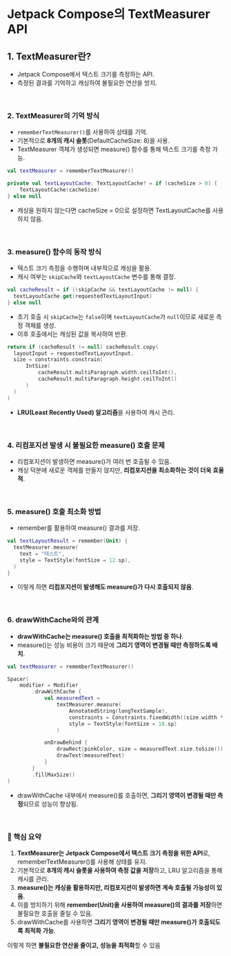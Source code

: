# **Jetpack Compose의 TextMeasurer API**

## **1. TextMeasurer란?**

- Jetpack Compose에서 텍스트 크기를 측정하는 API.
- 측정된 결과를 기억하고 캐싱하여 불필요한 연산을 방지.


<br>

### **2. TextMeasurer의 기억 방식**

- `rememberTextMeasurer()`를 사용하여 상태를 기억.
- 기본적으로 **8개의 캐시 슬롯**(DefaultCacheSize: 8)을 사용.
- TextMeasurer 객체가 생성되면 measure() 함수를 통해 텍스트 크기를 측정 가능.

```kotlin
val textMeasurer = rememberTextMeasurer()
```

```kotlin
private val textLayoutCache: TextLayoutCache? = if (cacheSize > 0) {
    TextLayoutCache(cacheSize)
} else null
```

- 캐싱을 원하지 않는다면 cacheSize = 0으로 설정하면 TextLayoutCache를 사용하지 않음.

<br>

### **3. measure() 함수의 동작 방식**

- 텍스트 크기 측정을 수행하며 내부적으로 캐싱을 활용.
- 캐시 여부는 `skipCache`와 `textLayoutCache` 변수를 통해 결정.

```kotlin
val cacheResult = if (!skipCache && textLayoutCache != null) {
  textLayoutCache.get(requestedTextLayoutInput)
} else null
```

- 초기 호출 시 `skipCache`는 `false`이며 `textLayoutCache`가 `null`이므로 새로운 측정 객체를 생성.
- 이후 호출에서는 캐싱된 값을 복사하여 반환.

```kotlin
return if (cacheResult != null) cacheResult.copy(
  layoutInput = requestedTextLayoutInput,
  size = constraints.constrain(
      IntSize(
          cacheResult.multiParagraph.width.ceilToInt(),
          cacheResult.multiParagraph.height.ceilToInt()
      )
  )
)
```

- **LRU(Least Recently Used) 알고리즘**을 사용하여 캐시 관리.

<br>

### **4. 리컴포지션 발생 시 불필요한 measure() 호출 문제**

- 리컴포지션이 발생하면 measure()가 여러 번 호출될 수 있음.
- 캐싱 덕분에 새로운 객체를 만들지 않지만, **리컴포지션을 최소화하는 것이 더욱 효율적**.

<br>

### **5. measure() 호출 최소화 방법**

- remember를 활용하여 measure() 결과를 저장.

```kotlin
val textLayoutResult = remember(Unit) {
  textMeasurer.measure(
    text = "테스트",
    style = TextStyle(fontSize = 12.sp),
  )
}
```

- 이렇게 하면 **리컴포지션이 발생해도 measure()가 다시 호출되지 않음**.

<br>

### **6. drawWithCache와의 관계**

- **drawWithCache는 measure() 호출을 최적화하는 방법 중 하나**.
- measure()는 성능 비용이 크기 때문에 **그리기 영역이 변경될 때만 측정하도록 배치**.

```kotlin
val textMeasurer = rememberTextMeasurer()

Spacer(
    modifier = Modifier
        .drawWithCache {
            val measuredText =
                textMeasurer.measure(
                    AnnotatedString(longTextSample),
                    constraints = Constraints.fixedWidth((size.width * 2f / 3f).toInt()),
                    style = TextStyle(fontSize = 18.sp)
                )

            onDrawBehind {
                drawRect(pinkColor, size = measuredText.size.toSize())
                drawText(measuredText)
            }
        }
        .fillMaxSize()
)
```

- drawWithCache 내부에서 measure()를 호출하면, **그리기 영역이 변경될 때만 측정**되므로 성능이 향상됨.

<br>

### **🔹 핵심 요약**

1. **TextMeasurer는 Jetpack Compose에서 텍스트 크기 측정을 위한 API**로, rememberTextMeasurer()를 사용해 상태를 유지.
2. 기본적으로 **8개의 캐시 슬롯을 사용하여 측정 값을 저장**하고, LRU 알고리즘을 통해 캐시를 관리.
3. **measure()는 캐싱을 활용하지만, 리컴포지션이 발생하면 계속 호출될 가능성이 있음**.
4. 이를 방지하기 위해 **remember(Unit)을 사용하여 measure()의 결과를 저장**하면 불필요한 호출을 줄일 수 있음.
5. drawWithCache를 사용하면 **그리기 영역이 변경될 때만 measure()가 호출되도록 최적화 가능**.

이렇게 하면 **불필요한 연산을 줄이고, 성능을 최적화**할 수 있음
